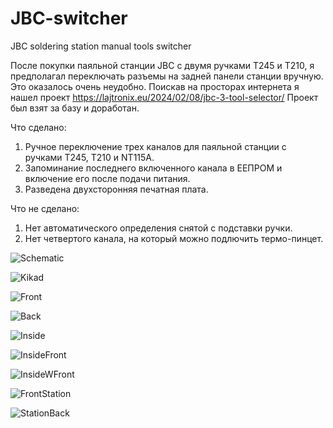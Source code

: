 # JBC-switcher
JBC soldering station manual tools switcher

После покупки паяльной станции JBC с двумя ручками Т245 и Т210, я предполагал переключать разъемы на задней панели станции вручную. Это оказалось очень неудобно.
Поискав на просторах интернета я нашел проект https://lajtronix.eu/2024/02/08/jbc-3-tool-selector/
Проект был взят за базу и доработан.

Что сделано:
1. Ручное переключение трех каналов для паяльной станции с ручками Т245, Т210 и NT115A.
2. Запоминание последнего включенного канала в ЕЕПРОМ и включение его после подачи питания.
3. Разведена двухсторонняя печатная плата.

Что не сделано:
1. Нет автоматического определения снятой с подставки ручки.
2. Нет четвертого канала, на который можно подлючить термо-пинцет.

![Schematic](https://github.com/vikrep/JBC-switcher/blob/assets/Schematic.jpg)

![Kikad](https://github.com/vikrep/JBC-switcher/blob/assets/board.jpeg)

![Front](https://github.com/vikrep/JBC-switcher/blob/assets/IMG_6731.jpeg)

![Back](https://github.com/vikrep/JBC-switcher/blob/assets/IMG_6732.jpeg)

![Inside](https://github.com/vikrep/JBC-switcher/blob/assets/IMG_6734.jpeg)

![InsideFront](https://github.com/vikrep/JBC-switcher/blob/assets/IMG_6736.jpeg)

![InsideWFront](https://github.com/vikrep/JBC-switcher/blob/assets/IMG_6737.jpeg)

![FrontStation](https://github.com/vikrep/JBC-switcher/blob/assets/IMG_6739.jpeg)

![StationBack](https://github.com/vikrep/JBC-switcher/blob/assets/IMG_6742.jpeg)
